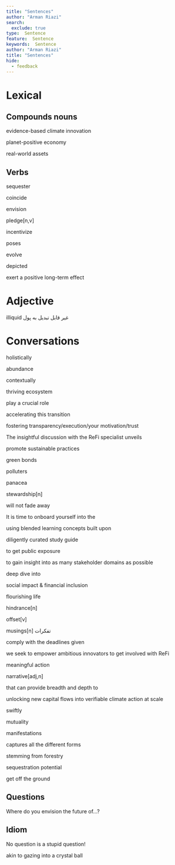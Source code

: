 ```yaml
---
title: "Sentences"
author: "Arman Riazi"
search:
  exclude: true
type:  Sentence
feature:  Sentence
keywords:  Sentence
author: "Arman Riazi"
title: "Sentences"
hide:
  - feedback
---
```


# Lexical 

## Compounds nouns

evidence-based climate innovation

planet-positive economy

real-world assets

## Verbs

sequester

coincide

envision

pledge[n,v]

incentivize

poses

evolve

depicted

exert a positive long-term effect

# Adjective

illiquid
غیر قابل تبدیل به پول

# Conversations

holistically

abundance

contextually

thriving ecosystem

play a crucial role

accelerating this transition

fostering transparency/execution/your motivation/trust

The insightful discussion with the ReFi specialist unveils

promote sustainable practices

green bonds

polluters

panacea

stewardship[n]

will not fade away

It is time to onboard yourself into the

using blended learning concepts built upon

diligently curated study guide

to get public exposure

to gain insight into as many stakeholder domains as possible

deep dive into

social impact & financial inclusion

flourishing life

hindrance[n]

offset[v]

musings[n]
تفکرات

comply with the deadlines given

we seek to empower ambitious innovators to get involved with ReFi

meaningful action

narrative[adj,n]

that can provide breadth and depth to

unlocking new capital flows into verifiable climate action at scale

swiftly

mutuality

manifestations

captures all the different forms

stemming from forestry

sequestration potential

get off the ground

## Questions

Where do you envision the future of...?

## Idiom

No question is a stupid question! 

akin to gazing into a crystal ball
